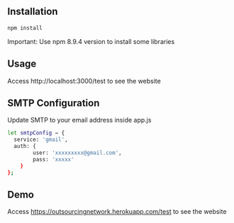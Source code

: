 ## Installation

```bash
npm install
```
Important: Use npm 8.9.4 version to install some libraries

## Usage
Access http://localhost:3000/test to see the website

## SMTP Configuration
Update SMTP to your email address inside app.js


```bash
let smtpConfig = {
  service: 'gmail',
  auth: {
        user: 'xxxxxxxxx@gmail.com',
        pass: 'xxxxx'
    }
};
```

## Demo
Access https://outsourcingnetwork.herokuapp.com/test to see the website
